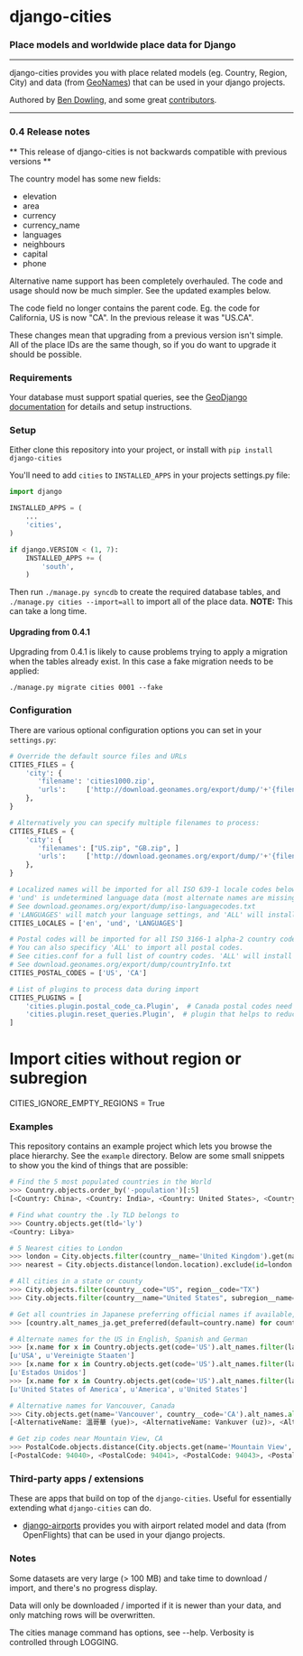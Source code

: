 # django-cities
### Place models and worldwide place data for Django

----

django-cities provides you with place related models (eg. Country, Region, City) and data (from [GeoNames](http://www.geonames.org/)) that can be used in your django projects.

Authored by [Ben Dowling](http://www.coderholic.com), and some great [contributors](https://github.com/coderholic/django-cities/contributors).

----

### 0.4 Release notes

** This release of django-cities is not backwards compatible with previous versions **

The country model has some new fields:
 - elevation
 - area
 - currency
 - currency_name
 - languages
 - neighbours
 - capital
 - phone

Alternative name support has been completely overhauled. The code and usage should now be much simpler. See the updated examples below.

The code field no longer contains the parent code. Eg. the code for California, US is now "CA". In the previous release it was "US.CA".

These changes mean that upgrading from a previous version isn't simple. All of the place IDs are the same though, so if you do want to upgrade it should be possible.

### Requirements

Your database must support spatial queries, see the [GeoDjango documentation](https://docs.djangoproject.com/en/dev/ref/contrib/gis/) for details and setup instructions.


### Setup

Either clone this repository into your project, or install with ```pip install django-cities```

You'll need to add ```cities``` to ```INSTALLED_APPS``` in your projects settings.py file:

```python
import django

INSTALLED_APPS = (
    ...
    'cities',
)

if django.VERSION < (1, 7):
    INSTALLED_APPS += (
        'south',
    )
```

Then run ```./manage.py syncdb``` to create the required database tables, and ```./manage.py cities --import=all``` to import all of the place data. **NOTE:** This can take a long time.

#### Upgrading from 0.4.1

Upgrading from 0.4.1 is likely to cause problems trying to apply a
migration when the tables already exist. In this case a fake migration
needs to be applied:

```shell
./manage.py migrate cities 0001 --fake
```

### Configuration

There are various optional configuration options you can set in your ```settings.py```:

```python
# Override the default source files and URLs
CITIES_FILES = {
    'city': {
       'filename': 'cities1000.zip',
       'urls':     ['http://download.geonames.org/export/dump/'+'{filename}']
    },
}

# Alternatively you can specify multiple filenames to process:
CITIES_FILES = {
    'city': {
       'filenames': ["US.zip", "GB.zip", ]
       'urls':     ['http://download.geonames.org/export/dump/'+'{filename}']
    },
}

# Localized names will be imported for all ISO 639-1 locale codes below.
# 'und' is undetermined language data (most alternate names are missing a lang tag).
# See download.geonames.org/export/dump/iso-languagecodes.txt
# 'LANGUAGES' will match your language settings, and 'ALL' will install everything
CITIES_LOCALES = ['en', 'und', 'LANGUAGES']

# Postal codes will be imported for all ISO 3166-1 alpha-2 country codes below.
# You can also specificy 'ALL' to import all postal codes.
# See cities.conf for a full list of country codes. 'ALL' will install everything.
# See download.geonames.org/export/dump/countryInfo.txt
CITIES_POSTAL_CODES = ['US', 'CA']

# List of plugins to process data during import
CITIES_PLUGINS = [
    'cities.plugin.postal_code_ca.Plugin',  # Canada postal codes need region codes remapped to match geonames
    'cities.plugin.reset_queries.Plugin',  # plugin that helps to reduce memory usage when importing large datasets (e.g. "allCountries.zip")
]
```
# Import cities without region or subregion
CITIES_IGNORE_EMPTY_REGIONS = True

### Examples

This repository contains an example project which lets you browse the place hierarchy. See the ```example``` directory. Below are some small snippets to show you the kind of things that are possible:


```python
# Find the 5 most populated countries in the World
>>> Country.objects.order_by('-population')[:5]
[<Country: China>, <Country: India>, <Country: United States>, <Country: Indonesia>, <Country: Brazil>]

# Find what country the .ly TLD belongs to
>>> Country.objects.get(tld='ly')
<Country: Libya>

# 5 Nearest cities to London
>>> london = City.objects.filter(country__name='United Kingdom').get(name='London')
>>> nearest = City.objects.distance(london.location).exclude(id=london.id).order_by('distance')[:5]

# All cities in a state or county
>>> City.objects.filter(country__code="US", region__code="TX")
>>> City.objects.filter(country__name="United States", subregion__name="Orange County")

# Get all countries in Japanese preferring official names if available, fallback on ASCII names:
>>> [country.alt_names_ja.get_preferred(default=country.name) for country in Country.objects.all()]

# Alternate names for the US in English, Spanish and German
>>> [x.name for x in Country.objects.get(code='US').alt_names.filter(language='de')]
[u'USA', u'Vereinigte Staaten']
>>> [x.name for x in Country.objects.get(code='US').alt_names.filter(language='es')]
[u'Estados Unidos']
>>> [x.name for x in Country.objects.get(code='US').alt_names.filter(language='en')]
[u'United States of America', u'America', u'United States']

# Alternative names for Vancouver, Canada
>>> City.objects.get(name='Vancouver', country__code='CA').alt_names.all()
[<AlternativeName: 溫哥華 (yue)>, <AlternativeName: Vankuver (uz)>, <AlternativeName: Ванкувер (ce)>, <AlternativeName: 溫哥華 (zh)>, <AlternativeName: वैंकूवर (hi)>, <AlternativeName: Ванкувер (tt)>, <AlternativeName: Vankuveris (lt)>, <AlternativeName: Fankoever (fy)>, <AlternativeName: فانكوفر (arz)>, <AlternativeName: Ванкувер (mn)>, <AlternativeName: ဗန်ကူးဗားမ_ (my)>, <AlternativeName: व्हँकूव्हर (mr)>, <AlternternativeName: வான்கூவர் (ta)>, <AlternativeName: فانكوفر (ar)>, <AlternativeName: Vankuver (az)>, <AlternativeName: Горад Ванкувер (be)>, <AlternativeName: ভ্যানকুভার (bn)>, <AlternativeName: แวนคูเวอร์ (th)>, <Al <AlternativeName: Ванкувер (uk)>, <AlternativeName: ਵੈਨਕੂਵਰ (pa)>, '...(remaining elements truncated)...']

# Get zip codes near Mountain View, CA
>>> PostalCode.objects.distance(City.objects.get(name='Mountain View', region__name='California').location).order_by('distance')[:5]
[<PostalCode: 94040>, <PostalCode: 94041>, <PostalCode: 94043>, <PostalCode: 94024>, <PostalCode: 94022>]
```

###  Third-party apps / extensions

These are apps that build on top of the ``django-cities``. Useful for essentially extending what ``django-cities`` can do.

* [django-airports](https://github.com/bashu/django-airports) provides you with airport related model and data (from OpenFlights) that can be used in your django projects.

### Notes

Some datasets are very large (> 100 MB) and take time to download / import, and there's no progress display.

Data will only be downloaded / imported if it is newer than your data, and only matching rows will be overwritten.

The cities manage command has options, see --help.  Verbosity is controlled through LOGGING.
